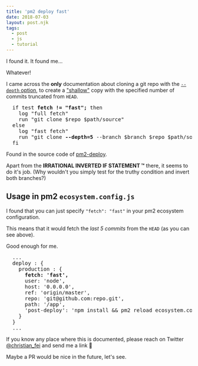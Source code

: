 ```yaml
---
title: 'pm2 deploy fast'
date: 2018-07-03
layout: post.njk
tags:
  - post
  - js
  - tutorial
---
```


I found it. It found me...

Whatever!

I came across the **only** documentation about cloning a git repo with the [`--depth` option](https://git-scm.com/docs/git-clone#git-clone---depthltdepthgt), to create a ["shallow"](https://www.google.com/search?q=define+shallow) copy with the specified number of commits truncated from `HEAD`.

<pre>
  if test <b>fetch != "fast";</b> then
    log "full fetch"
    run "git clone $repo $path/source"
  else
    log "fast fetch"
    run "git clone <b>--depth=5</b> --branch $branch $repo $path/source"
  fi
</pre>

Found in the source code of [pm2-deploy](https://github.com/Unitech/pm2-deploy/blob/master/deploy#L217-L223).

Apart from the **IRRATIONAL INVERTED IF STATEMENT ™** there, it seems to do it's job. (Why wouldn't you simply test for the truthy condition and invert both branches?)

## Usage in pm2 `ecosystem.config.js`

I found that you can just specify `"fetch": "fast"` in your pm2 ecosystem configuration.

This means that it would fetch the *last 5 commits* from the `HEAD` (as you can see above).

Good enough for me.

<pre>
  ...
  deploy : {
    production : {
      <b>fetch: 'fast',</b>
      user: 'node',
      host: '0.0.0.0',
      ref: 'origin/master',
      repo: 'git@github.com:repo.git',
      path: '/app',
      'post-deploy': 'npm install && pm2 reload ecosystem.config.js --env production'
    }
  }
  ...
</pre>

If you know any place where this is documented, please reach on Twitter [@christian_fei](https://twitter.com/christian_fei) and send me a link 📖

Maybe a PR would be nice in the future, let's see.
